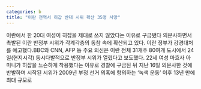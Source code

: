 ```yaml
---
categories: b
title: "이란 전역서 히잡 반대 시위 확산 35명 사망"
---
```

이란에서 한 20대 여성이 히잡을 제대로 쓰지 않았다는 이유로 구금됐다 의문사하면서 촉발된 이란 반정부 시위가 각계각층의 동참 속에 확산되고 있다. 이란 정부가 강경대처를 예고했다.BBC와 CNN, AFP 등 주요 외신은 이란 전체 31개주 80여개 도시에서 24일(현지시각) 동시다발적으로 반정부 시위가 열렸다고 보도했다. 22세 여성 마흐사 아미니가 히잡을 느슨하게 착용했다는 이유로 경찰에 구금된 뒤 지난 16일 의문사한 것에 반발하며 시작된 시위가 2009년 부정 선거 의혹에 항의하는 ‘녹색 운동’ 이후 13년 만에 최대 규모로